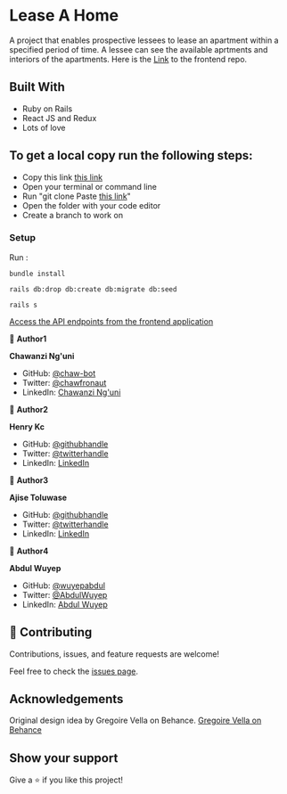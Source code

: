 # Lease A Home

A project that enables prospective lessees to lease an apartment within a specified period of time.
A lessee can see the available aprtments and interiors of the apartments.
Here is the [Link](https://github.com/HENRYKC24/lease-a-home-frontend/tree/main) to the frontend repo.
## Built With

- Ruby on Rails
- React JS and Redux
- Lots of love

## To get a local copy run the following steps:
- Copy this link [this link](https://github.com/chaw-bot/lease-a-home-API)
- Open your terminal or command line
- Run "git clone Paste [this link](https://github.com/chaw-bot/lease-a-home-API)"
- Open the folder with your code editor
- Create a branch to work on

### Setup

Run :

```
bundle install
```

```
rails db:drop db:create db:migrate db:seed
```

```
rails s
```

[Access the API endpoints from the frontend application]()


👤 **Author1**

**Chawanzi Ng'uni**
- GitHub: [@chaw-bot](https://github.com/chaw-bot)
- Twitter: [@chawfronaut](https://twitter.com/chawfronaut)
- LinkedIn: [Chawanzi Ng'uni](https://www.linkedin.com/in/chawanzi-ng-uni-449328212/) 

👤 **Author2**

**Henry Kc**
- GitHub: [@githubhandle](https://github.com/HENRYKC24)
- Twitter: [@twitterhandle](https://twitter.com/henrykc24)
- LinkedIn: [LinkedIn](https://linkedin.com/in/henry-kc)


👤 **Author3**

**Ajise Toluwase**
- GitHub: [@githubhandle](https://github.com/Whoistolu)
- Twitter: [@twitterhandle](https://twitter.com/Littletolu)
- LinkedIn: [LinkedIn](https://www.linkedin.com/in/toluwase-ajise-9b40411b2/)


👤 **Author4**

**Abdul Wuyep**

- GitHub: [@wuyepabdul](https://github.com/wuyepabdul)
- Twitter: [@AbdulWuyep](https://twitter.com/AbdulWuyep)
- LinkedIn: [Abdul Wuyep](https://www.linkedin.com/in/abdul-wuyep/)



## 🤝 Contributing

Contributions, issues, and feature requests are welcome!

Feel free to check the [issues page](https://github.com/chaw-bot/lease-a-home-API/issues).


## Acknowledgements
Original design idea by Gregoire Vella on Behance.
[Gregoire Vella on Behance](https://creativecommons.org/licenses/by-nc/4.0/)

## Show your support

Give a ⭐️ if you like this project!
